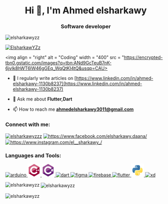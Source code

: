 <h1 align="center">Hi 👋, I'm Ahmed elsharkawy</h1>
<h3 align="center">Software developer</h3>

<p align="left"> <img src="https://komarev.com/ghpvc/?username=ElsharkawYZz&label=Profile%20views&color=0e75b6&style=flat" alt="elsharkawyzz" /> </p>

<p align="left"> <a href="https://twitter.com/ElsharkawYZz" target="blank"><img src="https://img.shields.io/twitter/follow/ElsharkawyYZz?logo=twitter&style=for-the-badge" alt="ElsharkawYZz" /></a> </p">

<img align = "right" alt = "Coding" width = "400" src = "https://encrypted-tbn0.gstatic.com/images?q=tbn:ANd9GcTeuB7nK-6jvlk8hWT6IW46gGEq_WqQtKI4tQ&usqp=CAU>

- 📝 I regularly write articles on [https://www.linkedin.com/in/ahmed-elsharkawy-1130b8237](https://www.linkedin.com/in/ahmed-elsharkawy-1130b8237)

- 💬 Ask me about **Flutter,Dart**

- 📫 How to reach me **ahmedelsharkawy3011@gmail.com**

<h3 align="left">Connect with me:</h3>
<p align="left">
<a href="https://twitter.com/elsharkawyzzz" target="blank"><img align="center" src="https://raw.githubusercontent.com/rahuldkjain/github-profile-readme-generator/master/src/images/icons/Social/twitter.svg" alt="elsharkawyzzz" height="30" width="40" /></a>
<a href="https://fb.com/https://www.facebook.com/elsharkawy.daana/" target="blank"><img align="center" src="https://raw.githubusercontent.com/rahuldkjain/github-profile-readme-generator/master/src/images/icons/Social/facebook.svg" alt="https://www.facebook.com/elsharkawy.daana/" height="30" width="40" /></a>
<a href="https://instagram.com/https://www.instagram.com/el__sharkawy_/" target="blank"><img align="center" src="https://raw.githubusercontent.com/rahuldkjain/github-profile-readme-generator/master/src/images/icons/Social/instagram.svg" alt="https://www.instagram.com/el__sharkawy_/" height="30" width="40" /></a>
</p>

<h3 align="left">Languages and Tools:</h3>
<p align="left"> <a href="https://www.arduino.cc/" target="_blank" rel="noreferrer"> <img src="https://cdn.worldvectorlogo.com/logos/arduino-1.svg" alt="arduino" width="40" height="40"/> </a> <a href="https://www.w3schools.com/cpp/" target="_blank" rel="noreferrer"> <img src="https://raw.githubusercontent.com/devicons/devicon/master/icons/cplusplus/cplusplus-original.svg" alt="cplusplus" width="40" height="40"/> </a> <a href="https://www.w3schools.com/cs/" target="_blank" rel="noreferrer"> <img src="https://raw.githubusercontent.com/devicons/devicon/master/icons/csharp/csharp-original.svg" alt="csharp" width="40" height="40"/> </a> <a href="https://dart.dev" target="_blank" rel="noreferrer"> <img src="https://www.vectorlogo.zone/logos/dartlang/dartlang-icon.svg" alt="dart" width="40" height="40"/> </a> <a href="https://www.figma.com/" target="_blank" rel="noreferrer"> <img src="https://www.vectorlogo.zone/logos/figma/figma-icon.svg" alt="figma" width="40" height="40"/> </a> <a href="https://firebase.google.com/" target="_blank" rel="noreferrer"> <img src="https://www.vectorlogo.zone/logos/firebase/firebase-icon.svg" alt="firebase" width="40" height="40"/> </a> <a href="https://flutter.dev" target="_blank" rel="noreferrer"> <img src="https://www.vectorlogo.zone/logos/flutterio/flutterio-icon.svg" alt="flutter" width="40" height="40"/> </a> <a href="https://www.python.org" target="_blank" rel="noreferrer"> <img src="https://raw.githubusercontent.com/devicons/devicon/master/icons/python/python-original.svg" alt="python" width="40" height="40"/> </a> <a href="https://www.adobe.com/products/xd.html" target="_blank" rel="noreferrer"> <img src="https://cdn.worldvectorlogo.com/logos/adobe-xd.svg" alt="xd" width="40" height="40"/> </a> </p>

<p><img align="left" src="https://github-readme-stats.vercel.app/api/top-langs?username=elsharkawyzz&show_icons=true&locale=en&layout=compact" alt="elsharkawyzz" /></p>

<p>&nbsp;<img align="center" src="https://github-readme-stats.vercel.app/api?username=elsharkawyzz&show_icons=true&locale=en" alt="elsharkawyzz" /></p>

<p><img align="center" src="https://github-readme-streak-stats.herokuapp.com/?user=elsharkawyzz&" alt="elsharkawyzz" /></p>
